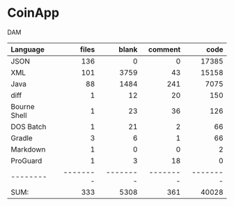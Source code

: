 # CoinApp
DAM


| Language     |    files |    blank |  comment |     code |
|:-------------|---------:|---------:|---------:|---------:|
| JSON         |      136 |        0 |        0 |    17385 |
| XML          |      101 |     3759 |       43 |    15158 |
| Java         |       88 |     1484 |      241 |     7075 |
| diff         |        1 |       12 |       20 |      150 |
| Bourne Shell |        1 |       23 |       36 |      126 |
| DOS Batch    |        1 |       21 |        2 |       66 |
| Gradle       |        3 |        6 |        1 |       66 |
| Markdown     |        1 |        0 |        0 |        2 |
| ProGuard     |        1 |        3 |       18 |        0 |
| --------     | -------- | -------- | -------- | -------- |
| SUM:         |      333 |     5308 |      361 |    40028 |
